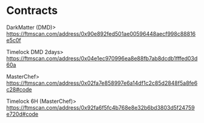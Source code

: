 # Contracts

DarkMatter (DMD)> https://ftmscan.com/address/0x90e892fed501ae00596448aecf998c88816e5c0f

Timelock DMD 2days> https://ftmscan.com/address/0x04e1ec970996ea8e88fb7ab8dcdb1fffed03d60a

MasterChef> https://ftmscan.com/address/0x02fa7e858997e6a14df1c2c85d2848f5a8fe6c28#code

Timelock 6H (MasterChef)> https://ftmscan.com/address/0x92fa6f5fc4b768e8e32b6bd3803d5f24759e720d#code



